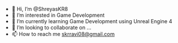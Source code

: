 - 👋 Hi, I’m @ShreyasKR8
- 👀 I’m interested in Game Development
- 🌱 I’m currently learning Game Development using Unreal Engine 4
- 💞️ I’m looking to collaborate on ...
- 📫 How to reach me skrravi08@gmail.com

<!---
ShreyasKR8/ShreyasKR8 is a ✨ special ✨ repository because its `README.md` (this file) appears on your GitHub profile.
You can click the Preview link to take a look at your changes.
--->
